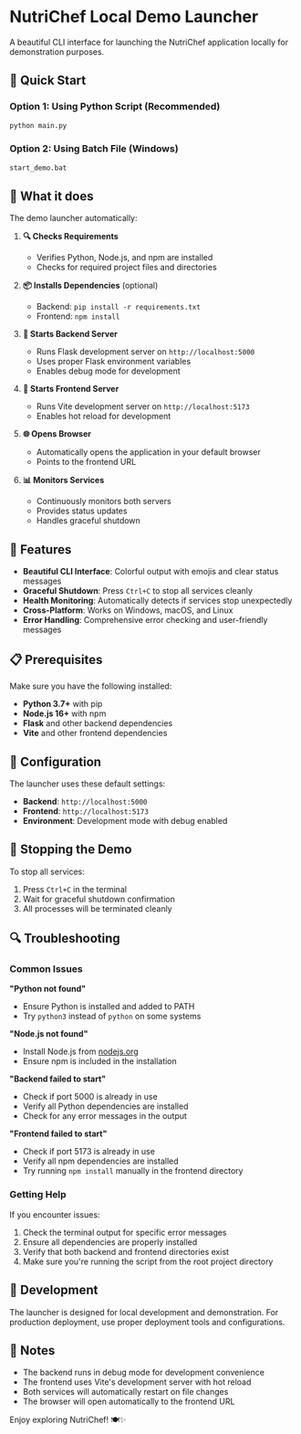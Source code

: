 # NutriChef Local Demo Launcher

A beautiful CLI interface for launching the NutriChef application locally for demonstration purposes.

## 🚀 Quick Start

### Option 1: Using Python Script (Recommended)
```bash
python main.py
```

### Option 2: Using Batch File (Windows)
```cmd
start_demo.bat
```

## 🎯 What it does

The demo launcher automatically:

1. **🔍 Checks Requirements**
   - Verifies Python, Node.js, and npm are installed
   - Checks for required project files and directories

2. **📦 Installs Dependencies** (optional)
   - Backend: `pip install -r requirements.txt`
   - Frontend: `npm install`

3. **🔧 Starts Backend Server**
   - Runs Flask development server on `http://localhost:5000`
   - Uses proper Flask environment variables
   - Enables debug mode for development

4. **🎨 Starts Frontend Server**
   - Runs Vite development server on `http://localhost:5173`
   - Enables hot reload for development

5. **🌐 Opens Browser**
   - Automatically opens the application in your default browser
   - Points to the frontend URL

6. **📊 Monitors Services**
   - Continuously monitors both servers
   - Provides status updates
   - Handles graceful shutdown

## 🎨 Features

- **Beautiful CLI Interface**: Colorful output with emojis and clear status messages
- **Graceful Shutdown**: Press `Ctrl+C` to stop all services cleanly
- **Health Monitoring**: Automatically detects if services stop unexpectedly
- **Cross-Platform**: Works on Windows, macOS, and Linux
- **Error Handling**: Comprehensive error checking and user-friendly messages

## 📋 Prerequisites

Make sure you have the following installed:

- **Python 3.7+** with pip
- **Node.js 16+** with npm
- **Flask** and other backend dependencies
- **Vite** and other frontend dependencies

## 🔧 Configuration

The launcher uses these default settings:

- **Backend**: `http://localhost:5000`
- **Frontend**: `http://localhost:5173`
- **Environment**: Development mode with debug enabled

## 🛑 Stopping the Demo

To stop all services:

1. Press `Ctrl+C` in the terminal
2. Wait for graceful shutdown confirmation
3. All processes will be terminated cleanly

## 🔍 Troubleshooting

### Common Issues

**"Python not found"**
- Ensure Python is installed and added to PATH
- Try `python3` instead of `python` on some systems

**"Node.js not found"**
- Install Node.js from [nodejs.org](https://nodejs.org/)
- Ensure npm is included in the installation

**"Backend failed to start"**
- Check if port 5000 is already in use
- Verify all Python dependencies are installed
- Check for any error messages in the output

**"Frontend failed to start"**
- Check if port 5173 is already in use
- Verify all npm dependencies are installed
- Try running `npm install` manually in the frontend directory

### Getting Help

If you encounter issues:

1. Check the terminal output for specific error messages
2. Ensure all dependencies are properly installed
3. Verify that both backend and frontend directories exist
4. Make sure you're running the script from the root project directory

## 🎯 Development

The launcher is designed for local development and demonstration. For production deployment, use proper deployment tools and configurations.

## 📝 Notes

- The backend runs in debug mode for development convenience
- The frontend uses Vite's development server with hot reload
- Both services will automatically restart on file changes
- The browser will open automatically to the frontend URL

Enjoy exploring NutriChef! 🍽️✨
